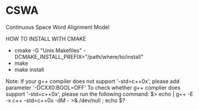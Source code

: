 # CSWA
Continuous Space Word Alignment Model


HOW TO INSTALL WITH CMAKE

- cmake -G "Unix Makefiles" -DCMAKE_INSTALL_PREFIX="/path/where/to/install"
- make
- make install


Note: If your g++ compiler does not support '-std=c++0x', please add parameter '-DCXX0:BOOL=OFF'
To check whether g++ complier does support '-std=c++0x', please run the following command:
$> echo | g++ -E -x c++ -std=c++0x -dM - >& /dev/null ; echo $?

